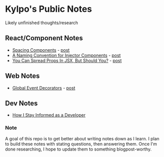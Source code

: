 # Kylpo's Public Notes
Likely unfinished thoughts/research

## React/Component Notes
- [Spacing Components](https://github.com/kylpo/notes/blob/master/published/Spacing-Components.md) - [post](https://medium.com/@kylpo/spacing-components-612ec4cf97ee)
- [A Naming Convention for Injector Components](https://github.com/kylpo/notes/blob/master/published/Convention-Injector-Components.md) - [post](https://medium.com/@kylpo/a-naming-convention-for-injector-components-c421a07debe5)
- [You Can Spread Props In JSX, But Should You?](https://github.com/kylpo/notes/blob/master/published/React-JSX-Spread.md) - [post](https://medium.com/@kylpo/you-can-spread-props-in-jsx-but-should-you-6cc3e766e281)

## Web Notes
- [Global Event Decorators](https://github.com/kylpo/notes/blob/master/published/Global-Event-Decorators.md) - [post](https://medium.com/@kylpo/global-event-decorators-dbb30d0920bc)

## Dev Notes
- [How I Stay Informed as a Developer](https://github.com/kylpo/notes/blob/master/published/How-I-Stay-Informed-as-a-Developer.md)


### Note
A goal of this repo is to get better about writing notes down as I learn. I plan to build these notes with stating questions, then answering them. Once I'm done researching, I hope to update them to something blogpost-worthy.
